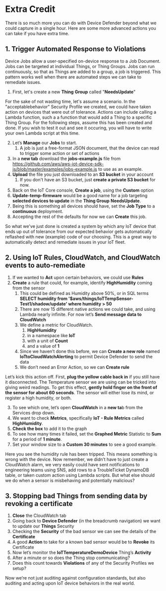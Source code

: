 # Extra Credit

There is so much more you can do with Device Defender beyond what we could capture in a single hour. Here are some more advanced actions you can take if you have extra time.

## 1. Trigger Automated Response to Violations
Device Jobs allow a user-specified on-device response to a Job Document. Jobs can be targeted at individual Things, or Thing Groups.  Jobs can run continuously, so that as Things are added to a group, a job is triggered. This pattern works well when there are automated steps we can take to remediate issues.

1. First, let's create a new **Thing** **Group** called "**NeedsUpdate**"

For the sake of not wasting time, let's assume a scenario. In the "acceptablebehavior" Security Profile we created, we could have taken action on devices that were out of tolerance. Actions can include calling a Lambda function, such a a function that would add a Thing to a specific Thing Group. For the following steps, assume this has been created and done. If you wish to test it out and see it occuring, you will have to write your own Lambda script at this time.
    
2. Let’s **Manage** our **Jobs** to start.
    1. A job is just a free-format JSON document, that the device can read to trigger some action or set of actions
3. In a **new tab** download the **jobs-example.js** file from <https://github.com/aws/aws-iot-device-sdk-js/blob/master/examples/jobs-example.js> to use as an example.
4. **Upload** the file you just downloaded to an **S3 bucket** in your account
    1. If you don't have an S3 bucket, just **create a private S3 bucket** for now.
5. Back on the IoT Core console, **Create a job**, using the **Custom** option
6. **Update-temp-firmware** would be a good name for a job targeting **selected devices to update** in the **Thing Group** **NeedsUpdate**.
7. Being this is something  all devices should have, set the **Job Type** to a **continuous** deployment.
8. Accepting the rest of the defaults for now we can **Create** this job.

So what we've just done is created a system by which any IoT device that ends up out of tolerance from our expected behavior gets automatically reflashed with new (example) code of our choosing. This is a great way to automatically detect and remediate issues in your IoT fleet.

## 2. Using IoT Rules, CloudWatch, and CloudWatch events to auto-remediate
1.	If we wanted to **Act** upon certain behaviors, we could use **Rules**
2.	**Create** a rule that could, for example, identify **HighHumidity** coming from the sensor
    1.	This could be defined as Humidity above 50%, or in SQL terms **SELECT humidity from '$aws/things/IoTTempSensor-Test1/shadow/update' where humidity > 50**
    2.	There are now 15 different native actions we could take, and using Lambda nearly infinite. For now let’s **Send message data to CloudWatch**
    3.	We define a metric for CloudWatch.
        1.	**HighHumidity**
        2.	in a namespace like **IoT**
        3.	with a unit of **Count**
        4.	and a value of **1**
    4.	Since we haven’t done this before, we can **Create a new role** named **IoTtoCloudWatchAlerting** to permit Device Defender to send the data
    5.	We don’t need an Error Action, so we can **Create rule**

Let’s kick this action off. First, **plug the yellow cable back in** if you still have it disconnected. The Temperature sensor we are using can be tricked into giving weird readings. To get this effect, **gently hold finger on the front of the sensor for about 60 seconds**. The sensor will either lose its mind, or register a high humidity, or both.

3.	To see which one, let’s open **CloudWatch** in a **new ta**b from the Services drop down.
4.	We want to check **Metrics**, specifically **IoT - Rule Metrics** called **HighHumidity**.
5.	**Check the box** to add it to the graph
6.	To see how many times it failed, set the **Graphed Metric** Statistic to **Sum** for a period of **1 minute**.
7.	Set your window size to a **Custom 30 minutes** to see a good example.

Here you see the humidity rule has been tripped. This means something is wrong with the device. Now remember, we didn’t have to just create a CloudWatch alarm, we very easily could have sent notifications to engineering teams using SNS, add rows to a TroubleTicket DynamoDB table, or taken custom action using Lambda scripts. But what else should we do when a sensor is misbehaving and potentially malicious?

## 3. Stopping bad Things from sending data by revoking a certificate
1.	**Close** the CloudWatch tab 
2.	Going back to **Device Defender** (in the breadcrumb navigation) we want to update our **Things** Security
3.	Checking the **Security** of the bad sensor we can see the details of the **Certificate**
4.	A good **Action** to take for a known bad sensor would be to **Revoke** its Certificate
5.	Now let’s monitor the **IoTTemperatureDemoDevice** Thing’s **Activity**
6.	After a minute or so does the Thing stop communicating?
7.	Does this count towards **Violations** of any of the Security Profiles we setup?
    
Now we’re not just auditing against configuration standards, but also auditing and acting upon IoT device behaviors in the real world.
